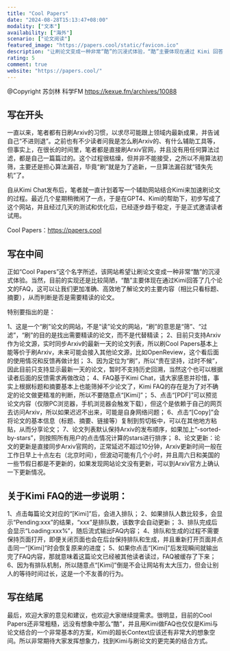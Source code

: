 ```yaml
---
title: "Cool Papers"
date: "2024-08-28T15:13:47+08:00"
modality: ["文本"]
availability: ["海外"]
scenario: ["论文阅读"]
featured_image: "https://papers.cool/static/favicon.ico"
description: "让刷论文变成一种非常“酷”的沉浸式体验，“酷”主要体现在通过 Kimi 回答了几个论文的FAQ"
rating: 5
comment: true
website: "https://papers.cool/"
---
```


@Copyright 苏剑林 科学FM https://kexue.fm/archives/10088

## 写在开头

一直以来，笔者都有日刷Arxiv的习惯，以求尽可能跟上领域内最新成果，并告诫自己“不进则退”。之前也有不少读者问我是怎么刷Arxiv的、有什么辅助工具等，但事实上，在很长的时间里，笔者都是直接刷Arxiv官网，并且没有用任何算法过滤，都是自己一篇篇过的。这个过程很枯燥，但并非不能接受，之所以不用算法初筛，主要还是担心算法漏召，毕竟“刷”就是为了追新，一旦算法漏召就“错失先机”了。

自从Kimi Chat发布后，笔者就一直计划着写一个辅助网站结合Kimi来加速刷论文的过程。最近几个星期稍微闲了一点，于是在GPT4、Kimi的帮助下，初步写成了这个网站，并且经过几天的测试和优化后，已经逐步趋于稳定，于是正式邀请读者试用。

Cool Papers：https://papers.cool

## 写在中间

正如“Cool Papers”这个名字所述，该网站希望让刷论文变成一种非常“酷”的沉浸式体验。当然，目前的实现还是比较简陋，“酷”主要体现在通过Kimi回答了几个论文的FAQ，这可以让我们更加准确、高效地了解论文的主要内容（相比只看标题、摘要），从而判断是否是需要精读的论文。

特别要指出的是：

1、这是一个“刷”论文的网站，不是“读”论文的网站，“刷”的意思是“筛”、“过滤”，“刷”的目的是找出需要精读的论文，而不是代替精读；
2、目前只支持Arxiv作为论文源，实时同步Arxiv的最新一天的论文列表，所以刷Cool Papers基本上能等价于刷Arxiv，未来可能会接入其他论文源，比如OpenReview，这个看后面的使用情况和反馈再做计划；
3、因为定位为“刷”，所以“贵在坚持，过时不候”，因此目前只支持显示最新一天的论文，暂时不支持历史回溯，当然这个也可以根据读者后面的反馈需求再做改动；
4、FAQ基于Kimi Chat，请大家感恩并珍惜，事实上根据标题和摘要基本上也能筛掉不少论文了，Kimi FAQ的存在是为了对不确定的论文做更精准的判断，所以不要随意点“[Kimi]”；
5、点击“[PDF]”可以预览论文内容（仅限PC浏览器，手机浏览器会触发下载），但这个是依赖于自己的网页去访问Arxiv，所以如果迟迟不出来，可能是自身网络问题；
6、点击“[Copy]”会将论文的基本信息（标题、摘要、链接等）复制到剪切板中，可以在其他地方粘贴，从而分享论文；
7、论文列表默认保持Arxiv的发布顺序，如果加上“-sorted-by-stars”，则按照所有用户的点击情况计算的stars进行排序；
8、论文更新：论文的更新是直接同步Arxiv官网的，正常延迟不超过10分钟，Arxiv更新时间一般在工作日早上十点左右（北京时间），但波动可能有几个小时，并且周六日和美国的一些节假日都是不更新的，如果发现网站论文没有更新，可以到Arxiv官方上确认一下更新情况。

## 关于Kimi FAQ的进一步说明：

1、点击每篇论文对应的“[Kimi]”后，会进入排队；
2、如果排队人数比较多，会显示“Pending:xxx”的结果，“xxx”是排队数，该数字会自动更新；
3、排队完成后会显示“Loading:xxx%”，随后流式输出FAQ内容；
4、排队和生成的过程不需要保持页面打开，即便关闭页面也会在后台保持排队和生成，并且重新打开页面并点击同一“[Kimi]”时会恢复原来的进度；
5、如果你点击“[Kimi]”后发现瞬间就输出完了FAQ内容，那就意味着这篇论文已经被其他读者读过，FAQ被缓存了下来；
6、因为有排队机制，所以随意点“[Kimi]”倒是不会让网站有太大压力，但会让别人的等待时间过长，这是一个不友善的行为。

## 写在结尾

最后，欢迎大家的意见和建议，也欢迎大家继续提需求。很明显，目前的Cool Papers还非常粗糙，远没有想象中那么“酷”，并且用Kimi做FAQ也仅仅是Kimi与论文结合的一个非常基本的方案，Kimi的超长Context应该还有非常大的想象空间。所以非常期待大家发挥想象力，找到Kimi与刷论文的更完美的结合方式。